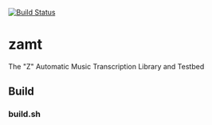 [![Build Status](https://travis-ci.com/gerazo/zamt.svg?branch=master)](https://travis-ci.com/gerazo/zamt)
# zamt
The "Z" Automatic Music Transcription Library and Testbed

## Build

### build.sh

